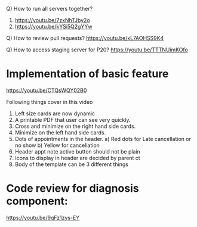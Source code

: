 Q) How to run all servers together?

1. https://youtu.be/7zxNhTJby2o
2. https://youtu.be/kYSi5Q2gYYw

Q) How to review pull requests?
https://youtu.be/xL7AOHSS9K4

Q) How to access staging server for P20?
https://youtu.be/TTTNUimKOfo

# Implementation of basic feature

https://youtu.be/CTQsWQY02B0

Following things cover in this video

1. Left size cards are now dynamic
2. A printable PDF that user can see very quickly.
3. Cross and minimize on the right hand side cards.
4. Minimize on the left hand side cards.
5. Dots of appointments in the header.
   a) Red dots for Late cancellation or no show
   b) Yellow for cancellation
6. Header appt note active button should not be plain
7. Icons to display in header are decided by parent ct
8. Body of the template can be 3 different things

# Code review for diagnosis component:

https://youtu.be/9qFz1zys-EY
